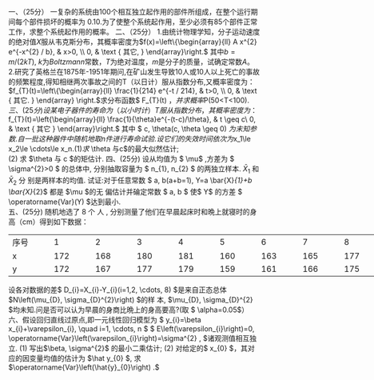 一、（25分）
 一复杂的系统由100个相互独立起作用的部件所组成，在整个运行期间每个部件损坏的概率为 0.10.为了使整个系统起作用，至少必须有85个部件正常工作，求整个系统起作用的概率。
 二、（25分）
 1.由统计物理学知，分子运动速度的绝对值$X$服从韦克斯分布，其概率密度为$f(x)=\left\{\begin{array}{ll}
A x^{2} e^{-x^{2} / b}, & x>0, \\
0, & \text { 其它, }
\end{array}\right.$
 其中$b  =m /(2 k T),$ $k$为$Boltzmann$常数，$T$为绝对温度，$m$是分子的质量，试确定常数$A$。 
 2.研究了英格兰在1875年-1951年期问,在矿山发生导致10人或10人以上死亡的事故的频繁程度,得知相继两次事故之间的T（以日计）服从指数分布,又概率密度为：$f_{T}(t)=\left\{\begin{array}{ll}
\frac{1}{214} e^{-t / 214}, & t>0, \\
0, & \text { 其它. }
\end{array} \right.$求分布函数$  F_{T}(t) $，并求概率$P(50<T<100)$.
 三、 ( 2 5 分 )
 设某电子器件的寿命为（以小时计）T服从指数分布，其概率密度为：$f_{T}(t)=\left\{\begin{array}{ll}
\frac{1}{\theta}e^{-(t-c)/\theta}, & t \geq c\\
0, & \text { 其它 }
\end{array}\right.$
 其中 $ c, \theta(c, \theta \geq 0)  $为末知参数. 自一批这种器件中随机地取  n  件进行寿命试验.设它们的失效时间依次为$x_1\le x_2\le \cdots\le x_n$.
 (1) 求$  \theta  与c$的最大似然估计;  
 (2) 求  $\theta  与  c  $的矩估计.
 四、(25分)
 设从均值为 $ \mu$ ,方差为 $ \sigma^{2}>0 $ 的总体中, 分别抽取容量为 $ n_{1}, n_{2} $ 的两独立样本.  $\bar{X}_{1}$  和  $\bar{X}_{2}$  分 别是两样本的均值. 试证:对于任意常数 $ a, b(a+b=1), Y=a \bar{X}_{1}+b \bar{X}_{2}$  都是  $\mu  $的无 偏估计并碖定常数 $ a, b $ 使$  Y$  的方差 $ \operatorname{Var}(Y)  $达到最小.  
 五、(25分)
 随机地选了  8 个 人 , 分别测量了他们在早晨起床时和晩上就寝时的身高（cm）得到如下数据：
 <table data-lake-id="QwdKB" id="QwdKB" width-mode="contain" class="lake-table" style="width: 750px"><colgroup><col width="83"><col width="83"><col width="83"><col width="83"><col width="83"><col width="83"><col width="83"><col width="83"><col width="86"></colgroup><tbody><tr data-lake-id="u30c0e0d7" id="u30c0e0d7"><td data-lake-id="u4ad5dd89" id="u4ad5dd89">序号
 </td><td data-lake-id="u35c92cc3" id="u35c92cc3">1
 </td><td data-lake-id="udb3d0c11" id="udb3d0c11">2
 </td><td data-lake-id="u0ce4863f" id="u0ce4863f">3
 </td><td data-lake-id="u0baefaa7" id="u0baefaa7">4
 </td><td data-lake-id="u6f67fed4" id="u6f67fed4">5
 </td><td data-lake-id="uf2883901" id="uf2883901">6
 </td><td data-lake-id="ubf5d7ec4" id="ubf5d7ec4">7
 </td><td data-lake-id="udddbf800" id="udddbf800">8
 </td></tr><tr data-lake-id="u67448b4f" id="u67448b4f"><td data-lake-id="u86c81eb9" id="u86c81eb9">x
 </td><td data-lake-id="ud4f64aa5" id="ud4f64aa5">172
 </td><td data-lake-id="u882f35aa" id="u882f35aa">168
 </td><td data-lake-id="u9bbafcca" id="u9bbafcca">180
 </td><td data-lake-id="u9cefc0ab" id="u9cefc0ab">181
 </td><td data-lake-id="u1382509a" id="u1382509a">160
 </td><td data-lake-id="u43def104" id="u43def104">163
 </td><td data-lake-id="u64e38a73" id="u64e38a73">165
 </td><td data-lake-id="u507b79b6" id="u507b79b6">177
 </td></tr><tr data-lake-id="u66025a88" id="u66025a88"><td data-lake-id="u28e11bc0" id="u28e11bc0">y
 </td><td data-lake-id="u9d3436ce" id="u9d3436ce">172
 </td><td data-lake-id="uc6dd7dd2" id="uc6dd7dd2">167
 </td><td data-lake-id="ub6b54f7b" id="ub6b54f7b">177
 </td><td data-lake-id="u9e87dc80" id="u9e87dc80">179
 </td><td data-lake-id="uac317cf1" id="uac317cf1">159
 </td><td data-lake-id="u89ace4a3" id="u89ace4a3">161
 </td><td data-lake-id="u08a0f18c" id="u08a0f18c">166
 </td><td data-lake-id="u468255e0" id="u468255e0">175
 </td></tr></tbody></table>设各对数据的差$  D_{i}=X_{i}-Y_{i}(i=1,2, \cdots, 8)  $是来自正态总体  $N\left(\mu_{D}, \sigma_{D}^{2}\right)  $的样 本,  $\mu_{D}, \sigma_{D}^{2}  $均未知.问是否可以认为早晨的身商比晩上的身高要高?(取 $ \alpha=0.05$）
 六、假设回归直线过原点,即一元线性回归模型为  $ y_{i}=\beta x_{i}+\varepsilon_{i}, \quad i=1, \cdots, n $
 $ E\left(\varepsilon_{i}\right)=0, \operatorname{Var}\left(\varepsilon_{i}\right)=\sigma^{2} , $诸观测值相互独立.
 (1) 写出$\beta,  \sigma^{2}$  的最小二乘估计;
 (2) 对给定的$  x_{0}  $，其对应的因变量均值的估计为  $\hat y_{0} $, 求  $\operatorname{Var}\left(\hat{y}_{0}\right) .$
 